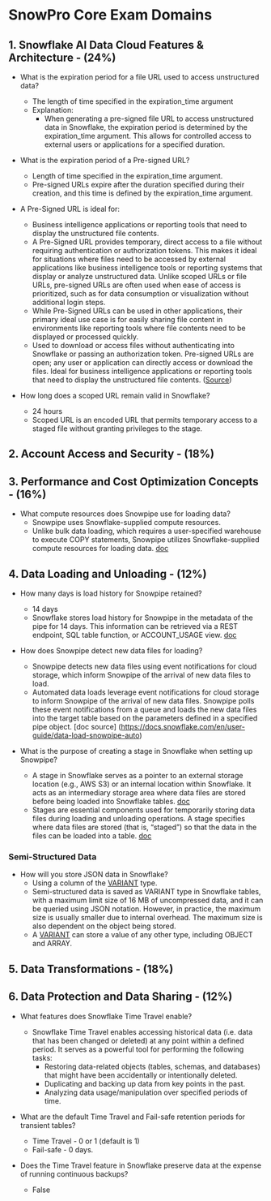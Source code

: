 <!-- 

find in google search 10 most relevant snowprocore exam questions on the
time travel
topic and suggest to which of the 6 sections below to put them into. Also, provide the link to the snowflake documentation that confirms the right answers to these questions 

1. Snowflake AI Data Cloud Features & Architecture
2. Account Access and Security
3. Performance and Cost Optimization Concepts
4. Data Loading and Unloading
5. Data Transformations
6. Data Protection and Data Sharing

 -->


# SnowPro Core Exam Domains


##  1. Snowflake AI Data Cloud Features & Architecture -	(24%)

- What is the expiration period for a file URL used to access unstructured data?
   - The length of time specified in the expiration_time argument
   - Explanation:
      - When generating a pre-signed file URL to access unstructured data in Snowflake, the expiration period is determined by the expiration_time argument. This allows for controlled access to external users or applications for a specified duration.

- What is the expiration period of a Pre-signed URL?
   - Length of time specified in the expiration_time argument.
   - Pre-signed URLs expire after the duration specified during their creation, and this time is defined by the expiration_time argument.

-  A Pre-Signed URL is ideal for:
   - Business intelligence applications or reporting tools that need to display the unstructured file contents.
   - A Pre-Signed URL provides temporary, direct access to a file without requiring authentication or authorization tokens. This makes it ideal for situations where files need to be accessed by external applications like business intelligence tools or reporting systems that display or analyze unstructured data. Unlike scoped URLs or file URLs, pre-signed URLs are often used when ease of access is prioritized, such as for data consumption or visualization without additional login steps.
   - While Pre-Signed URLs can be used in other applications, their primary ideal use case is for easily sharing file content in environments like reporting tools where file contents need to be displayed or processed quickly.
   - Used to download or access files without authenticating into Snowflake or passing an authorization token. Pre-signed URLs are open; any user or application can directly access or download the files. Ideal for business intelligence applications or reporting tools that need to display the unstructured file contents. ([Source](https://docs.snowflake.com/en/user-guide/unstructured-intro))

- How long does a scoped URL remain valid in Snowflake?
   - 24 hours
   - Scoped URL is an encoded URL that permits temporary access to a staged file without granting privileges to the stage.



##  2. Account Access and Security - (18%)


##  3. Performance and Cost Optimization Concepts -	(16%)
- What compute resources does Snowpipe use for loading data?
   - Snowpipe uses Snowflake-supplied compute resources.
   - Unlike bulk data loading, which requires a user-specified warehouse to execute COPY statements, Snowpipe utilizes Snowflake-supplied compute resources for loading data. [doc](https://docs.snowflake.com/en/user-guide/data-load-snowpipe-intro#compute-resources)


##  4. Data Loading and Unloading -	(12%)
 
- How many days is load history for Snowpipe retained?
   - 14 days​
   - Snowflake stores load history for Snowpipe in the metadata of the pipe for 14 days. This information can be retrieved via a REST endpoint, SQL table function, or ACCOUNT_USAGE view.​ [doc](https://docs.snowflake.com/en/user-guide/data-load-snowpipe-intro#load-history)

- How does Snowpipe detect new data files for loading?
   - Snowpipe detects new data files using event notifications for cloud storage, which inform Snowpipe of the arrival of new data files to load.
   - Automated data loads leverage event notifications for cloud storage to inform Snowpipe of the arrival of new data files. Snowpipe polls these event notifications from a queue and loads the new data files into the target table based on the parameters defined in a specified pipe object. [doc source] (https://docs.snowflake.com/en/user-guide/data-load-snowpipe-auto)

- What is the purpose of creating a stage in Snowflake when setting up Snowpipe?
   - A stage in Snowflake serves as a pointer to an external storage location (e.g., AWS S3) or an internal location within Snowflake. It acts as an intermediary storage area where data files are stored before being loaded into Snowflake tables. [doc](https://docs.snowflake.com/en/user-guide/data-load-s3-create-stage)
   - Stages are essential components used for temporarily storing data files during loading and unloading operations. A stage specifies where data files are stored (that is, “staged”) so that the data in the files can be loaded into a table. [doc](https://docs.snowflake.com/en/user-guide/data-load-local-file-system-create-stage)



### Semi-Structured Data

- How will you store JSON data in Snowflake?
   - Using a column of the [VARIANT](https://docs.snowflake.com/en/user-guide/semistructured-considerations) type.
   - Semi-structured data is saved as VARIANT type in Snowflake tables, with a maximum limit size of 16 MB of uncompressed data, and it can be queried using JSON notation. However, in practice, the maximum size is usually smaller due to internal overhead. The maximum size is also dependent on the object being stored.
   - A [VARIANT](https://docs.snowflake.com/en/sql-reference/data-types-semistructured#variant) can store a value of any other type, including OBJECT and ARRAY.



##  5. Data Transformations -	(18%)


##  6. Data Protection and Data Sharing -	(12%)

- What features does Snowflake Time Travel enable?
   - Snowflake Time Travel enables accessing historical data (i.e. data that has been changed or deleted) at any point within a defined period. It serves as a powerful tool for performing the following tasks:
      - Restoring data-related objects (tables, schemas, and databases) that might have been accidentally or intentionally deleted.
      - Duplicating and backing up data from key points in the past.
      - Analyzing data usage/manipulation over specified periods of time.

- What are the default Time Travel and Fail-safe retention periods for transient tables?
   - Time Travel - 0 or 1 (default is 1)
   - Fail-safe - 0 days.

- Does the Time Travel feature in Snowflake preserve data at the expense of running continuous backups?
   - False




























<!-- 
https://learn.snowflake.com/en/certifications/snowpro-core/
https://docs.snowflake.com/en/guides
https://docs.snowflake.com/en/user-guide/unstructured-intro
https://docs.snowflake.com/en/sql-reference/functions-semistructured
https://iqraanwar.medium.com/ 
https://www.examtopics.com/exams/snowflake/snowpro-core/view/
https://iqraanwar.medium.com/20-snowflake-snow-pro-core-certification-c3c5eb3bd728
https://www.youtube.com/watch?v=ajhLLBGyeDM&list=PLba2xJ7yxHB5X2CMe7qZZu-V4LxNE1HbF
https://www.youtube.com/watch?v=LaTXbpvCwcY
https://www.youtube.com/watch?v=VMYGZo-ibAE
https://www.youtube.com/watch?v=1hPbGshjndM
https://www.youtube.com/watch?v=vqqCUjC20MA
https://www.youtube.com/watch?v=J2CrnVDBN28
https://www.youtube.com/watch?v=cWSzwoy5nMQ
https://www.youtube.com/watch?v=981Lblg_qNw
https://www.youtube.com/watch?v=J2CrnVDBN28
https://www.youtube.com/watch?v=gK5-vQrlEsM
https://www.youtube.com/watch?app=desktop&v=vqqCUjC20MA
https://www.youtube.com/watch?v=a8-pXxFLMFM -->
